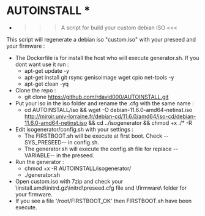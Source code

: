 # AUTOINSTALL *

* >>> A script for build your custom debian ISO <<<

This script will regenerate a debian iso "custom.iso" with your preseed and your firmware :
- The Dockerfile is for install the host who will execute generator.sh. If you dont want use it run :
	- apt-get update -y
	- apt-get install git rsync genisoimage wget cpio net-tools -y
	- apt-get clean -yq
- Clone the repo :
	- git clone https://github.com/rdavid000/AUTOINSTALL.git
- Put your iso in the iso folder and rename the .cfg with the same name :
	- cd AUTOINSTALL/iso && wget -O debian-11.6.0-amd64-netinst.iso http://miroir.univ-lorraine.fr/debian-cd/11.6.0/amd64/iso-cd/debian-11.6.0-amd64-netinst.iso && cd ../isogenerator && chmod +x ./* -R
- Edit isogenerator/config.sh with your settings :
	- The FIRSTBOOT.sh will be execute at first boot. Check --SYS_PRESEED-- in config.sh.
	- The generator.sh will execute the config.sh file for replace --VARIABLE-- in the preseed.
- Run the generator :
	- chmod +x -R AUTOINSTALL/isogenerator/
	- ./generator.sh
- Open custom.iso with 7zip and check your \install.amd\initrd.gz\initrd\preseed.cfg file and \firmware\ folder for your firmware.
- If you see a file '/root/FIRSTBOOT_OK' then FIRSTBOOT.sh have been execute.





